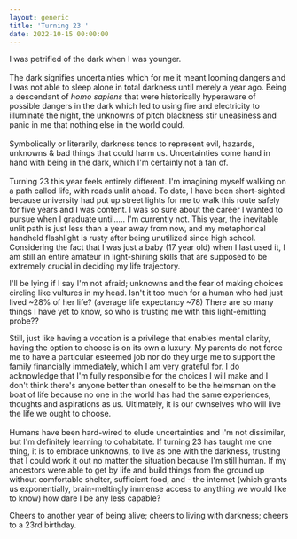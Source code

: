 ```yaml
---
layout: generic
title: 'Turning 23 '
date: 2022-10-15 00:00:00
---
```

I was petrified of the dark when I was younger.<br><br>The dark signifies uncertainties which for me it meant looming dangers and I was not able to sleep alone in total darkness until merely a year ago. Being a descendant of *homo sapiens* that were historically hyperaware of possible dangers in the dark which led to using fire and electricity to illuminate the night, the unknowns of pitch blackness stir uneasiness and panic in me that nothing else in the world could.&nbsp;<br><br>Symbolically or literarily, darkness tends to represent evil, hazards, unknowns & bad things that could harm us. Uncertainties come hand in hand with being in the dark, which I'm certainly not a fan of.<br><br>Turning 23 this year feels entirely different. I'm imagining myself walking on a path called life, with roads unlit ahead. To date, I have been short-sighted because university had put up street lights for me to walk this route safely for five years and I was content. I was so sure about the career I wanted to pursue when I graduate until….. I'm currently not. This year, the inevitable unlit path is just less than a year away from now, and my metaphorical handheld flashlight is rusty after being unutilized since high school. Considering the fact that I was just a baby (17 year old) when I last used it, I am still an entire amateur in light-shining skills that are supposed to be extremely crucial in deciding my life trajectory.

I'll be lying if I say I'm not afraid; unknowns and the fear of making choices circling like vultures in my head. Isn't it too much for a human who had just lived ~28% of her life? (average life expectancy ~78) There are so many things I have yet to know, so who is trusting me with this light-emitting probe??

Still, just like having a vocation is a privilege that enables mental clarity, having the option to choose is on its own a luxury. My parents do not force me to have a particular esteemed job nor do they urge me to support the family financially immediately, which I am very grateful for. I do acknowledge that I'm fully responsible for the choices I will make and I don't think there's anyone better than oneself to be the helmsman on the boat of life because no one in the world has had the same experiences, thoughts and aspirations as us. Ultimately, it is our ownselves who will live the life we ought to choose.&nbsp;<br><br>Humans have been hard-wired to elude uncertainties and I'm not dissimilar, but I'm definitely learning to cohabitate. If turning 23 has taught me one thing, it is to embrace unknowns, to live as one with the darkness, trusting that I could work it out no matter the situation because I'm still human. If my ancestors were able to get by life and build things from the ground up without comfortable shelter, sufficient food, and - the internet (which grants us exponentially, brain-meltingly immense access to anything we would like to know) how dare I be any less capable?

Cheers to another year of being alive; cheers to living with darkness; cheers to a 23rd birthday.